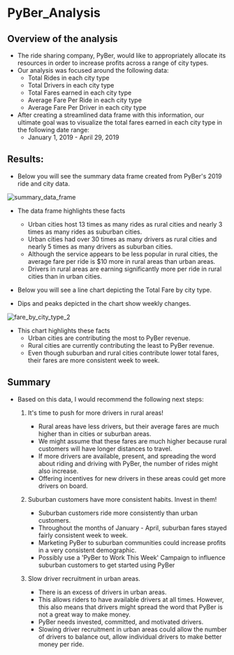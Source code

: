 # PyBer_Analysis

## Overview of the analysis
- The ride sharing company, PyBer, would like to appropriately allocate its resources in order to increase profits across a range of city types.
- Our analysis was focused around the following data:
	- Total Rides in each city type
	- Total Drivers in each city type
	- Total Fares earned in each city type
	- Average Fare Per Ride in each city type
	- Average Fare Per Driver in each city type
- After creating a streamlined data frame with this information, our ultimate goal was to visualize the total fares earned in each city type in the following date range:
	- January 1, 2019 - April 29, 2019

## Results: 
- Below you will see the summary data frame created from PyBer's 2019 ride and city data.

![summary_data_frame](https://user-images.githubusercontent.com/93888037/151730178-6d44861c-f404-4519-b3f6-b543c09feadd.png)


- The data frame highlights these facts
	- Urban cities host 13 times as many rides as rural cities and nearly 3 times as many rides as suburban cities.
	- Urban cities had over 30 times as many drivers as rural cities and nearly 5 times as many drivers as suburban cities.
	- Although the service appears to be less popular in rural cities, the average fare per ride is $10 more in rural areas than urban areas. 
	- Drivers in rural areas are earning significantly more per ride in rural cities than in urban cities. 

- Below you will see a line chart depicting the Total Fare by city type.
- Dips and peaks depicted in the chart show weekly changes. 

![fare_by_city_type_2](https://user-images.githubusercontent.com/93888037/151730188-f3ec8896-3239-42cf-877e-b4efb45d526f.png)


- This chart highlights these facts
	- Urban cities are contributing the most to PyBer revenue. 
	- Rural cities are currently contributing the least to PyBer revenue.
	- Even though suburban and rural cities contribute lower total fares, their fares are more consistent week to week. 
	
## Summary
- Based on this data, I would recommend the following next steps: 
	1. It's time to push for more drivers in rural areas! 
		- Rural areas have less drivers, but their average fares are much higher than in cities or suburban areas.
		- We might assume that these fares are much higher because rural customers will have longer distances to travel.
		- If more drivers are available, present, and spreading the word about riding and driving with PyBer, the number of rides might also increase.
		- Offering incentives for new drivers in these areas could get more drivers on board.

	2. Suburban customers have more consistent habits. Invest in them!
		- Suburban customers ride more consistently than urban customers.
		- Throughout the months of January - April, suburban fares stayed fairly consistent week to week.
		- Marketing PyBer to suburban communities could increase profits in a very consistent demographic.
		- Possibly use a 'PyBer to Work This Week' Campaign to influence suburban customers to get started using PyBer
	
	3. Slow driver recruitment in urban areas.
		- There is an excess of drivers in urban areas. 
		- This allows riders to have available drivers at all times. However, this also means that drivers might spread the word that PyBer is not a great way to make money.
		- PyBer needs invested, committed, and motivated drivers.
		- Slowing driver recruitment in urban areas could allow the number of drivers to balance out, allow individual drivers to make better money per ride. 
